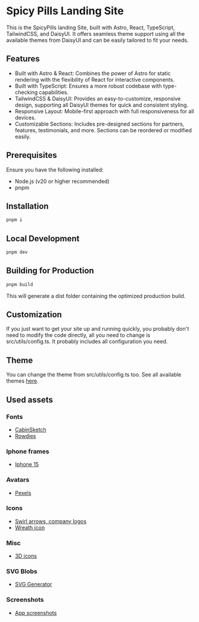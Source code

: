 # Spicy Pills Landing Site

This is the SpicyPills landing Site, built with Astro, React, TypeScript, TailwindCSS, and DaisyUI. It offers seamless theme support using all the available themes from DaisyUI and can be easily tailored to fit your needs.

## Features
- Built with Astro & React: Combines the power of Astro for static rendering with the flexibility of React for interactive components.
- Built with TypeScript: Ensures a more robust codebase with type-checking capabilities.
- TailwindCSS & DaisyUI: Provides an easy-to-customize, responsive design, supporting all DaisyUI themes for quick and consistent styling.
- Responsive Layout: Mobile-first approach with full responsiveness for all devices.
- Customizable Sections: Includes pre-designed sections for partners, features, testimonials, and more. Sections can be reordered or modified easily.

## Prerequisites
Ensure you have the following installed:

- Node.js (v20 or higher recommended)
- pnpm

## Installation
```bash
pnpm i
```

## Local Development
```bash
pnpm dev
```

## Building for Production
```bash
pnpm build
```

This will generate a dist folder containing the optimized production build.

## Customization
If you just want to get your site up and running quickly, you probably don't need to modify the code directly, all you need to change is src/utils/config.ts. It probably includes all configuration you need.

## Theme
You can change the theme from src/utils/config.ts too. See all available themes [here](https://daisyui.com/docs/themes/).

## Used assets

### Fonts
- [CabinSketch](https://fonts.google.com/specimen/Cabin+Sketch)
- [Rowdies](https://fonts.google.com/specimen/Rowdies)

### Iphone frames
- [Iphone 15](https://www.figma.com/community/file/1385659531316001292)

### Avatars
- [Pexels](https://pexels.com)

### Icons
- [Swirl arrows, company logos](https://uxwing.com)
- [Wreath icon](https://freesvg.org)

### Misc
- [3D icons](https://3dicons.co)

### SVG Blobs
- [SVG Generator](https://fffuel.co)

### Screenshots
- [App screenshots](https://www.figma.com/community/file/874598319834758320)
